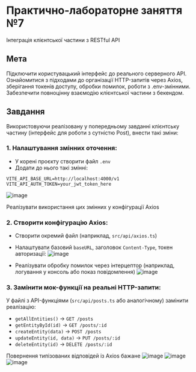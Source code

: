 # Практично-лабораторне заняття №7
Інтеграція клієнтської частини з RESTful API

## Мета
Підключити користувацький інтерфейс до реального серверного API. Ознайомитися з підходами до організації HTTP-запитів через Axios, зберігання токенів доступу, обробки помилок, роботи з .env-змінними. Забезпечити повноцінну взаємодію клієнтської частини з бекендом.

## Завдання
Використовуючи реалізовану у попередньому завданні клієнтську частину (інтерфейс для роботи з сутністю Post), внести такі зміни:

### 1. Налаштування змінних оточення:
- У корені проєкту створити файл `.env`
- Додати до нього такі змінні:
```env
VITE_API_BASE_URL=http://localhost:4000/v1
VITE_API_AUTH_TOKEN=your_jwt_token_here
```
![image](https://github.com/user-attachments/assets/7937a51a-2161-42b8-829b-0be2799446b2)

Реалізувати використання цих змінних у конфігурації Axios

### 2. Створити конфігурацію Axios:
- Створити окремий файл (наприклад, `src/api/axios.ts`)
- Налаштувати базовий `baseURL`, заголовок `Content-Type`, токен авторизації:
![image](https://github.com/user-attachments/assets/537e27a9-e420-4d30-978b-8fa19c386af7)

- Реалізувати обробку помилок через інтерцептор (наприклад, логування у консоль або показ повідомлення)
![image](https://github.com/user-attachments/assets/bc8ccd68-3c6b-4133-bad0-f64d02b8e3db)

### 3. Замінити мок-функції на реальні HTTP-запити:
У файлі з API-функціями (`src/api/posts.ts` або аналогічному) замінити реалізацію:
- `getAllEntities()` → `GET /posts`
- `getEntityById(id)` → `GET /posts/:id`
- `createEntity(data)` → `POST /posts`
- `updateEntity(id, data)` → `PUT /posts/:id`
- `deleteEntity(id)` → `DELETE /posts/:id`

Повернення типізованих відповідей із Axios бажане
![image](https://github.com/user-attachments/assets/c5d78d1d-040f-45cf-91c9-5d2cf91ffcce)
![image](https://github.com/user-attachments/assets/19ddbf5f-4d63-4480-90c2-334842813e5e)
![image](https://github.com/user-attachments/assets/76f5d928-6111-4d27-9419-2cb4a3848d5f)

